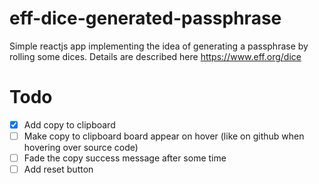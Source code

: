 # eff-dice-generated-passphrase
Simple reactjs app implementing the idea of generating a passphrase by rolling some dices. Details are described here https://www.eff.org/dice

# Todo
- [X] Add copy to clipboard
- [ ] Make copy to clipboard board appear on hover (like on github when hovering over source code)
- [ ] Fade the copy success message after some time
- [ ] Add reset button
